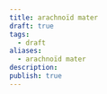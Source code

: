 ```yaml
---
title: arachnoïd mater
draft: true
tags:
  - draft
aliases:
  - arachnoïd mater
description: 
publish: true
---
```

